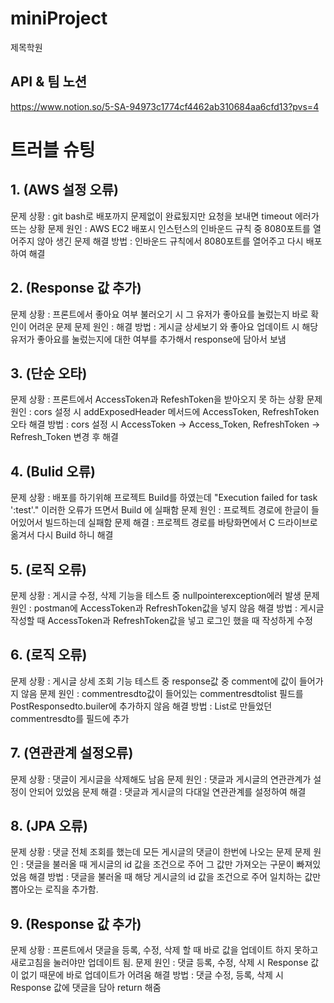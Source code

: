 # miniProject
제목학원

## API & 팀 노션
https://www.notion.so/5-SA-94973c1774cf4462ab310684aa6cfd13?pvs=4

# 트러블 슈팅

## 1. (AWS 설정 오류)
문제 상황 : git bash로 배포까지 문제없이 완료됬지만 요청을 보내면 timeout 에러가 뜨는 상황
문제 원인 : AWS EC2 배포시 인스턴스의 인바운드 규칙 중 8080포트를 열어주지 않아 생긴 문제
해결 방법 : 인바운드 규칙에서 8080포트를 열어주고 다시 배포하여 해결

## 2. (Response 값 추가)
문제 상황 : 프론트에서 좋아요 여부 불러오기 시 그 유저가 좋아요를 눌렀는지 바로 확인이 어려운 문제
문제 원인 :
해결 방법 : 게시글 상세보기 와 좋아요 업데이트 시 해당 유저가 좋아요를 눌렀는지에 대한 여부를 추가해서 response에 담아서 보냄

## 3. (단순 오타)
문제 상황 : 프론트에서 AccessToken과 RefeshToken을 받아오지 못 하는 상황
문제 원인 : cors 설정 시 addExposedHeader 메서드에 AccessToken, RefreshToken 오타
해결 방법 : cors 설정 시 AccessToken -> Access_Token, RefreshToken -> Refresh_Token 변경 후 해결

## 4. (Bulid 오류)
문제 상황 : 배포를 하기위해 프로젝트 Build를 하였는데 "Execution failed for task ':test'." 이러한 오류가 뜨면서 Build 에 실패함
문제 원인 : 프로젝트 경로에 한글이 들어있어서 빌드하는데 실패함
문제 해결 : 프로젝트 경로를 바탕화면에서 C 드라이브로 옮겨서 다시 Build 하니 해결 

## 5. (로직 오류)
문제 상황 : 게시글 수정, 삭제 기능을 테스트 중 nullpointerexception에러 발생
문제 원인 : postman에 AccessToken과 RefreshToken값을 넣지 않음
해결 방법 : 게시글 작성할 때 AccessToken과 RefreshToken값을 넣고 로그인 했을 때 작성하게 수정

## 6. (로직 오류)
문제 상황 : 게시글 상세 조회 기능 테스트 중 response값 중 comment에 값이 들어가지 않음
문제 원인 : commentresdto값이 들어있는 commentresdtolist 필드를 PostResponsedto.builer에 추가하지 않음
해결 방법 : List로 만들었던 commentresdto를 필드에 추가

## 7. (연관관계 설정오류) 
문제 상황 : 댓글이 게시글을 삭제해도 남음
문제 원인 : 댓글과 게시글의 연관관계가 설정이 안되어 있었음
문제 해결 : 댓글과 게시글의 다대일 연관관계를 설정하여 해결

## 8. (JPA 오류)
문제 상황 : 댓글 전체 조회를 했는데 모든 게시글의 댓글이 한번에 나오는 문제
문제 원인 : 댓글을 불러올 때 게시글의 id 값을 조건으로 주어 그 값만 가져오는 구문이 빠져있었음
해결 방법 : 댓글을 불러올 때 해당 게시글의 id 값을 조건으로 주어 일치하는 값만 뽑아오는 로직을 추가함.

## 9. (Response 값 추가)
문제 상황 : 프론트에서 댓글을 등록, 수정, 삭제 할 때 바로 값을 업데이트 하지 못하고 새로고침을 눌러야만 업데이트 됨.
문제 원인 : 댓글 등록, 수정, 삭제 시 Response 값이 없기 때문에 바로 업데이트가 어려움
해결 방법 : 댓글 수정, 등록, 삭제 시 Response 값에 댓글을 담아 return 해줌
